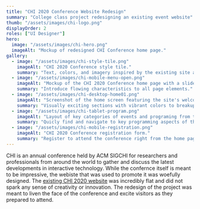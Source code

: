 ```yaml
---
title: "CHI 2020 Conference Website Redesign"
summary: "College class project redesigning an existing event website"
thumb: "/assets/images/chi-logo.png"
displayOrder: 2
roles: ["UI Designer"]
hero:
  image: "/assets/images/chi-hero.png"
  imageAlt: "Mockup of redesigned CHI Conference home page."
gallery:
  - image: "/assets/images/chi-style-tile.png"
    imageAlt: "CHI 2020 Conference style tile."
    summary: "Text, colors, and imagery inspired by the existing site and conference location."
  - image: "/assets/images/chi-mobile-menu-open.png"
    imageAlt: "Mockup of the CHI 2020 Conference home page with a slideout site navigation open."
    summary: "Introduce flowing characteristics to all page elements."
  - image: "/assets/images/chi-desktop-home01.png"
    imageAlt: "Screenshot of the home screen featuring the site's welcome message as well as recent updates and registration form."
    summary: "Visually exciting sections with vibrant colors to breakup the spacing throughout the site."
  - image: "/assets/images/chi-tablet-program.png"
    imageAlt: "Layout of key categories of events and programing from the conference."
    summary: "Quicly find and navigate to key programming aspects of the conference."
  - image: "/assets/images/chi-mobile-registration.png"
    imageAlt: "CHI 2020 Conference registration form."
    summary: "Register to attend the conference right from the home page on any device."
---
```


CHI is an annual conference held by ACM SIGCHI for researchers and professionals from around the world to gather and discuss the latest developments in interactive technology. While the confernce itself is meant to be impressive, the webiste that was used to promote it was woefully designed. The [existing CHI 2020 website](https://chi2020.acm.org/) was incredibly flat and did not spark any sense of creativity or innovation. The redesign of the project was meant to liven the face of the conference and excite visitors as they prepared to attend.
